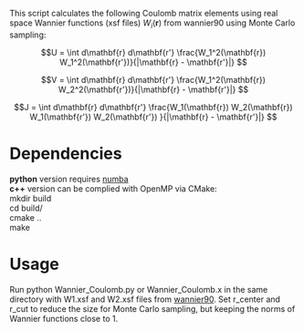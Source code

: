 This script calculates the following Coulomb matrix elements using real space Wannier functions (xsf files) $W_i(\mathbf{r})$ from wannier90 using Monte Carlo sampling:

```math
U = \int d\mathbf{r} d\mathbf{r'} \frac{W_1^2(\mathbf{r}) W_1^2(\mathbf{r'})}{|\mathbf{r} - \mathbf{r'}|} 
```

```math
V = \int d\mathbf{r} d\mathbf{r'} \frac{W_1^2(\mathbf{r}) W_2^2(\mathbf{r'})}{|\mathbf{r} - \mathbf{r'}|} 
```

```math
J = \int d\mathbf{r} d\mathbf{r'} \frac{W_1(\mathbf{r}) W_2(\mathbf{r}) W_1(\mathbf{r'}) W_2(\mathbf{r'}) }{|\mathbf{r} - \mathbf{r'}|} 
```


# Dependencies
**python** version requires [numba](https://numba.pydata.org) \
**c++** version can be complied with OpenMP via CMake:\
mkdir build \
cd build/ \
cmake .. \
make 


# Usage
Run python Wannier_Coulomb.py or Wannier_Coulomb.x in the same directory with W1.xsf and W2.xsf files from [wannier90](https://wannier.org).
Set r_center and r_cut to reduce the size for Monte Carlo sampling, but keeping the norms of Wannier functions close to 1.

